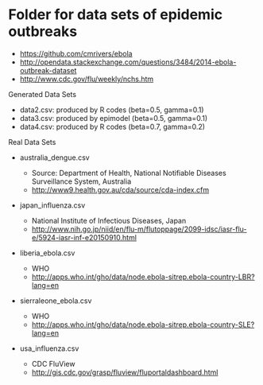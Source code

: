 # Folder for data sets of epidemic outbreaks
* https://github.com/cmrivers/ebola
* http://opendata.stackexchange.com/questions/3484/2014-ebola-outbreak-dataset
* http://www.cdc.gov/flu/weekly/nchs.htm

Generated Data Sets
* data2.csv: produced by R codes (beta=0.5, gamma=0.1)
* data3.csv: produced by epimodel (beta=0.5, gamma=0.1)
* data4.csv: produced by R codes (beta=0.7, gamma=0.2)

Real Data Sets
* australia_dengue.csv
  * Source: Department of Health, National Notifiable Diseases Surveillance System, Australia
  * http://www9.health.gov.au/cda/source/cda-index.cfm

* japan_influenza.csv
  * National Institute of Infectious Diseases, Japan
  * http://www.nih.go.jp/niid/en/flu-m/flutoppage/2099-idsc/iasr-flu-e/5924-iasr-inf-e20150910.html

* liberia_ebola.csv
  * WHO
  * http://apps.who.int/gho/data/node.ebola-sitrep.ebola-country-LBR?lang=en

* sierraleone_ebola.csv
  * WHO
  * http://apps.who.int/gho/data/node.ebola-sitrep.ebola-country-SLE?lang=en

* usa_influenza.csv
  * CDC FluView
  * http://gis.cdc.gov/grasp/fluview/fluportaldashboard.html
